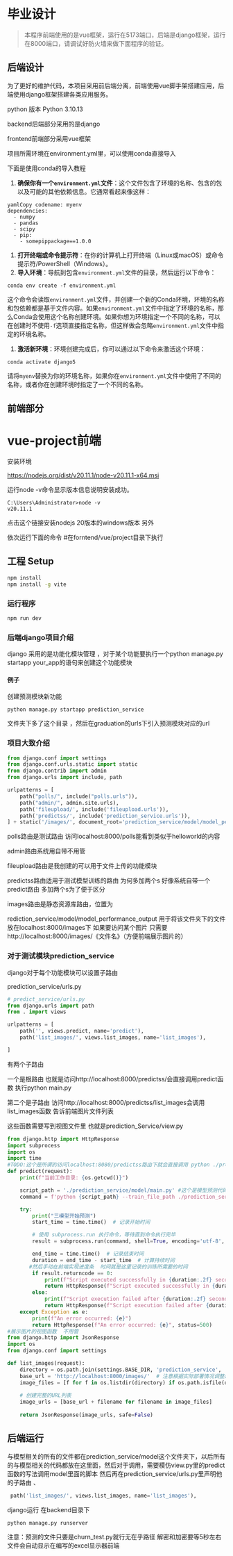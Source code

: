 # 毕业设计

> 本程序前端使用的是vue框架，运行在5173端口，后端是django框架，运行在8000端口，请调试好防火墙来做下面程序的验证。

## 后端设计

为了更好的维护代码，本项目采用前后端分离，前端使用vue脚手架搭建应用，后端使用django框架搭建各类应用服务。

python 版本 Python 3.10.13 

backend后端部分采用的是django

frontend前端部分采用vue框架

项目所需环境在environment.yml里，可以使用conda直接导入

下面是使用conda的导入教程

1. **确保你有一个`environment.yml`文件**：这个文件包含了环境的名称、包含的包以及可能的其他依赖信息。它通常看起来像这样：

```
yamlCopy codename: myenv
dependencies:
  - numpy
  - pandas
  - scipy
  - pip:
    - somepippackage==1.0.0
```

1. **打开终端或命令提示符**：在你的计算机上打开终端（Linux或macOS）或命令提示符/PowerShell（Windows）。
2. **导入环境**：导航到包含`environment.yml`文件的目录，然后运行以下命令：

```shell
conda env create -f environment.yml
```

这个命令会读取`environment.yml`文件，并创建一个新的Conda环境，环境的名称和包依赖都是基于文件内容。如果`environment.yml`文件中指定了环境的名称，那么Conda会使用这个名称创建环境。如果你想为环境指定一个不同的名称，可以在创建时不使用`-f`选项直接指定名称，但这样做会忽略`environment.yml`文件中指定的环境名称。

1. **激活新环境**：环境创建完成后，你可以通过以下命令来激活这个环境：

```shell
conda activate django5
```

请将`myenv`替换为你的环境名称，如果你在`environment.yml`文件中使用了不同的名称，或者你在创建环境时指定了一个不同的名称。



## 前端部分

# vue-project前端

安装环境

https://nodejs.org/dist/v20.11.1/node-v20.11.1-x64.msi

运行node -v命令显示版本信息说明安装成功。

```shell
C:\Users\Administrator>node -v
v20.11.1
```

点击这个链接安装nodejs 20版本的windows版本  另外

依次运行下面的命令 #在forntend/vue/project目录下执行

## 工程 Setup

```sh
npm install
npm install -g vite
```

### 运行程序

```sh
npm run dev
```



### 后端django项目介绍

django 采用的是功能化模块管理 ，对于某个功能要执行一个python manage.py startapp your_app的语句来创建这个功能模块

#### 例子

创建预测模块新功能

```shell
python manage.py startapp prediction_service
```


文件夹下多了这个目录 ，然后在graduation的urls下引入预测模块对应的url



### 项目大致介绍

```python
from django.conf import settings
from django.conf.urls.static import static
from django.contrib import admin
from django.urls import include, path

urlpatterns = [
    path("polls/", include("polls.urls")),
    path("admin/", admin.site.urls),
    path('fileupload/', include('fileupload.urls')),
    path('predictss/', include('prediction_service.urls')),
] + static('/images/', document_root='prediction_service/model/model_performance_output')

```

polls路由是测试路由 访问localhost:8000/polls能看到类似于helloworld的内容

admin路由系统用自带不用管

fileupload路由是我创建的可以用于文件上传的功能模块

predictss路由适用于测试模型训练的路由  为何多加两个s 好像系统自带一个predict路由 多加两个s为了便于区分

images路由是静态资源库路由，位置为

rediction_service/model/model_performance_output 用于将该文件夹下的文件放在localhost:8000/images下 如果要访问某个图片 只需要http://localhost:8000/images/《文件名》（方便前端展示图片的）





### 对于测试模块prediction_service

django对于每个功能模块可以设置子路由

prediction_service/urls.py

```python
# predict_service/urls.py
from django.urls import path
from . import views

urlpatterns = [
    path('', views.predict, name='predict'),
    path('list_images/', views.list_images, name='list_images'),

]

```

有两个子路由

一个是根路由  也就是访问http://localhost:8000/predictss/会直接调用predict函数 执行python main.py

第二个是子路由 访问http://localhost:8000/predictss/list_images会调用list_images函数 告诉前端图片文件列表

这些函数需要写到视图文件里 也就是prediction_Service/view.py

```python
from django.http import HttpResponse
import subprocess
import os
import time
#TODO:这个是所谓的访问localhost:8080/predictss路由下就会直接调用 python ./prediction_service/model/main.py --train_file_path ./prediction_service/model/input/internet_service_churn.csv
def predict(request):
    print(f"当前工作目录: {os.getcwd()}")

    script_path = './prediction_service/model/main.py' #这个是模型预测代码放的位置 因为路径原因 必须这么设置
    command = f'python {script_path} --train_file_path ./prediction_service/model/input/internet_service_churn.csv'

    try:
        print("三模型开始预测")
        start_time = time.time()  # 记录开始时间

        # 使用 subprocess.run 执行命令，等待直到命令执行完毕
        result = subprocess.run(command, shell=True, encoding='utf-8', capture_output=True)

        end_time = time.time()  # 记录结束时间
        duration = end_time - start_time  # 计算持续时间
       #然后手动在前端实现进度条  时间就是这里记录的训练所需要的时间
        if result.returncode == 0:
            print(f"Script executed successfully in {duration:.2f} seconds")
            return HttpResponse(f"Script executed successfully in {duration:.2f} seconds", status=201)
        else:
            print(f"Script execution failed after {duration:.2f} seconds")
            return HttpResponse(f"Script execution failed after {duration:.2f} seconds. Error: {result.stderr}", status=500)
    except Exception as e:
        print(f"An error occurred: {e}")
        return HttpResponse(f"An error occurred: {e}", status=500)
#展示图片的视图函数  不用管
from django.http import JsonResponse
import os
from django.conf import settings

def list_images(request):
    directory = os.path.join(settings.BASE_DIR, 'prediction_service', 'model', 'model_performance_output')
    base_url = 'http://localhost:8000/images/'  # 注意根据实际部署情况调整这里的URL
    image_files = [f for f in os.listdir(directory) if os.path.isfile(os.path.join(directory, f)) and f.lower().endswith(('.png', '.jpg', '.jpeg'))]
    
    # 创建完整的URL列表
    image_urls = [base_url + filename for filename in image_files]
    
    return JsonResponse(image_urls, safe=False)

```

## 后端运行


与模型相关的所有的文件都在prediction_service/model这个文件夹下，以后所有的与模型相关的代码都放在这里面，然后对于调用，需要模仿view.py里的predict函数的写法调用model里面的脚本  然后再在prediction_service/urls.py里声明他的子路由  、

```python
 path('list_images/', views.list_images, name='list_images'),
```


django运行  在backend目录下

```python
python manage.py runserver

```


注意：预测的文件只要是churn_test.py就行无在乎路径
    解密和加密要等5秒左右 文件会自动显示在编写的excel显示器前端

